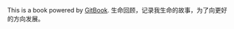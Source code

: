 This is a book powered by [GitBook](https://github.com/GitbookIO/gitbook).
生命回顾，记录我生命的故事，为了向更好的方向发展。